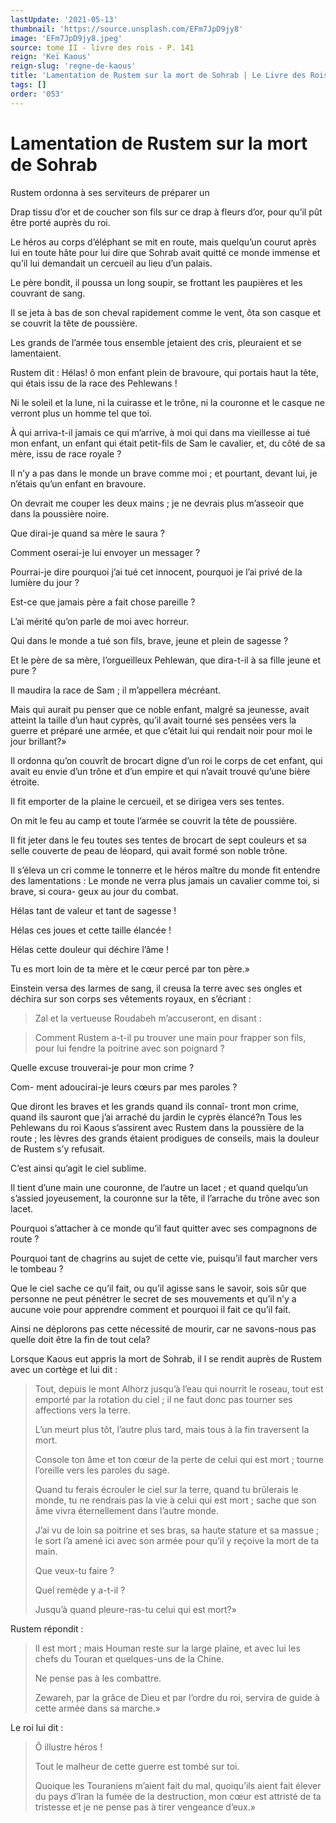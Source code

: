 ```yaml
---
lastUpdate: '2021-05-13'
thumbnail: 'https://source.unsplash.com/EFm7JpD9jy8'
image: 'EFm7JpD9jy8.jpeg'
source: tome II - livre des rois - P. 141
reign: 'Keï Kaous'
reign-slug: 'regne-de-kaous'
title: 'Lamentation de Rustem sur la mort de Sohrab | Le Livre des Rois | Shâhnâmeh'
tags: []
order: '053'
---
```


# Lamentation de Rustem sur la mort de Sohrab

Rustem ordonna à ses serviteurs de préparer un

Drap tissu d’or et de coucher son fils sur ce drap à fleurs d’or, pour qu’il pût être porté auprès du roi.

Le héros au corps d’éléphant se mit en route, mais quelqu’un courut après lui en toute hâte pour lui dire que Sohrab avait quitté ce monde immense et qu’il lui demandait un cercueil au lieu d’un palais.

Le père bondit, il poussa un long soupir, se frottant les paupières et les couvrant de sang.

Il se jeta à bas de son cheval rapidement comme le vent, ôta son casque et se couvrit la tête de poussière.

Les grands de l’armée tous ensemble jetaient des cris, pleuraient et se lamentaient.

Rustem dit : Hélas!
ô mon enfant plein de bravoure, qui portais haut la tête, qui étais issu de la race des Pehlewans !

Ni le soleil et la lune, ni la cuirasse et le trône, ni la couronne et le casque ne verront plus un homme tel que toi.

À qui arriva-t-il jamais ce qui m’arrive, à moi qui dans ma vieillesse ai tué mon enfant, un enfant qui était petit-fils de Sam le cavalier, et, du côté de sa mère, issu de race royale ?

Il n’y a pas dans le monde un brave comme moi ; et pourtant, devant lui, je n’étais qu’un enfant en bravoure.

On devrait me couper les deux mains ; je ne devrais plus m’asseoir que dans la poussière noire.

Que dirai-je quand sa mère le saura ?

Comment oserai-je lui envoyer un messager ?

Pourrai-je dire pourquoi j’ai tué cet innocent, pourquoi je l’ai privé de la lumière du jour ?

Est-ce que jamais père a fait chose pareille ?

L’ai mérité qu’on parle de moi avec horreur.

Qui dans le monde a tué son fils, brave, jeune et plein de sagesse ?

Et le père de sa mère, l’orgueilleux Pehlewan, que dira-t-il à sa fille jeune et pure ?

Il maudira la race de Sam ; il m’appellera mécréant.

Mais qui aurait pu penser que ce noble enfant, malgré sa jeunesse, avait atteint la taille d’un haut cyprès, qu’il avait tourné ses pensées vers la guerre et préparé une armée, et que c’était lui qui rendait noir pour moi le jour brillant?»

Il ordonna qu’on couvrît de brocart digne d’un roi le corps de cet enfant, qui avait eu envie d’un trône et d’un empire et qui n’avait trouvé qu’une bière étroite.

Il fit emporter de la plaine le cercueil, et se dirigea vers ses tentes.

On mit le feu au camp et toute l’armée se couvrit la tête de poussière.

Il fit jeter dans le feu toutes ses tentes de brocart de sept couleurs et sa selle couverte de peau de léopard, qui avait formé son noble trône.

Il s’éleva un cri comme le tonnerre et le héros maître du monde fit entendre des lamentations : Le monde ne verra plus jamais un cavalier comme toi, si brave, si coura- geux au jour du combat.

Hélas tant de valeur et tant de sagesse !

Hélas ces joues et cette taille élancée !

Hélas cette douleur qui déchire l’âme !

Tu es mort loin de ta mère et le cœur percé par ton père.»

Einstein versa des larmes de sang, il creusa la terre avec ses ongles et déchira sur son corps ses vêtements royaux, en s’écriant :

> Zal et la vertueuse Roudabeh m’accuseront, en disant :

> Comment Rustem a-t-il pu trouver une main pour frapper son fils, pour lui fendre la poitrine avec son poignard ?

Quelle excuse trouverai-je pour mon crime ?

Com- ment adoucirai-je leurs cœurs par mes paroles ?

Que diront les braves et les grands quand ils connaî- tront mon crime, quand ils sauront que j’ai arraché du jardin le cyprès élancé?n Tous les Pehlewans du roi Kaous s’assirent avec Rustem dans la poussière de la route ; les lèvres des grands étaient prodigues de conseils, mais la douleur de Rustem s’y refusait.

C’est ainsi qu’agit le ciel sublime.

Il tient d’une main une couronne, de l’autre un lacet ; et quand quelqu’un s’assied joyeusement, la couronne sur la tête, il l’arrache du trône avec son lacet.

Pourquoi s’attacher à ce monde qu’il faut quitter avec ses compagnons de route ?

Pourquoi tant de chagrins au sujet de cette vie, puisqu’il faut marcher vers le tombeau ?

Que le ciel sache ce qu’il fait, ou qu’il agisse sans le savoir, sois sûr que personne ne peut pénétrer le secret de ses mouvements et qu’il n’y a aucune voie pour apprendre comment et pourquoi il fait ce qu’il fait.

Ainsi ne déplorons pas cette nécessité de mourir, car ne savons-nous pas quelle doit être la fin de tout cela?

Lorsque Kaous eut appris la mort de Sohrab, il l se rendit auprès de Rustem avec un cortège et lui dit :

> Tout, depuis le mont Alhorz jusqu’à l’eau qui nourrit le roseau, tout est emporté par la rotation du ciel ; il ne faut donc pas tourner ses affections vers la terre.
>
> L’un meurt plus tôt, l’autre plus tard, mais tous à la fin traversent la mort.
>
> Console ton âme et ton cœur de la perte de celui qui est mort ; tourne l’oreille vers les paroles du sage.
>
> Quand tu ferais écrouler le ciel sur la terre, quand tu brûlerais le monde, tu ne rendrais pas la vie à celui qui est mort ; sache que son âme vivra éternellement dans l’autre monde.
>
> J’ai vu de loin sa poitrine et ses bras, sa haute stature et sa massue ; le sort l’a amené ici avec son armée pour qu’il y reçoive la mort de ta main.
>
> Que veux-tu faire ?
>
> Quel remède y a-t-il ?
>
> Jusqu’à quand pleure-ras-tu celui qui est mort?»

Rustem répondit :

> Il est mort ; mais Houman reste sur la large plaine, et avec lui les chefs du Touran et quelques-uns de la Chine.
>
> Ne pense pas à les combattre.
>
> Zewareh, par la grâce de Dieu et par l’ordre du roi, servira de guide à cette armée dans sa marche.»

Le roi lui dit :

> Ô illustre héros !
>
> Tout le malheur de cette guerre est tombé sur toi.
>
> Quoique les Touraniens m’aient fait du mal, quoiqu’ils aient fait élever du pays d’Iran la fumée de la destruction, mon cœur est attristé de ta tristesse et je ne pense pas à tirer vengeance d’eux.»
